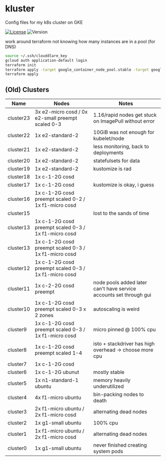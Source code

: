# kluster

Config files for my k8s cluster on GKE

[![License](https://img.shields.io/github/license/seankhliao/kluster.svg?style=flat-square&maxAge=31536000)](LICENSE)
![Version](https://img.shields.io/github/v/tag/seankhliao/kluster?sort=semver&style=flat-square)

work around terraform not knowing how many instances are in a pool (for DNS)

```sh
source ~/.ssh/clouddlare_key
gcloud auth application-default login
terraform init
terraform apply -target google_container_node_pool.stable -target google_container_node_pool.preempt
terraform apply
```

## (Old) Clusters

| Name      | Nodes                                                | Notes                                                              |
| --------- | ---------------------------------------------------- | ------------------------------------------------------------------ |
| cluster23 | 3x e2-micro cosd / 0x e2-small preempt scaled 0-3    | 1.16/rapid nodes get stuck on ImagePull without error              |
| cluster22 | 1x e2-standard-2                                     | 10GiB was not enough for kubelet/node                              |
| cluster21 | 1x e2-standard-2                                     | less monitoring, back to deployments                               |
| cluster20 | 1x e2-standard-2                                     | statefulsets for data                                              |
| cluster19 | 1x e2-standard-2                                     | kustomize is rad                                                   |
| cluster18 | 1x c-1-2G cosd                                       |                                                                    |
| cluster17 | 1x c-1-2G cosd                                       | kustomize is okay, i guess                                         |
| cluster16 | 1x c-1-2G cosd preempt scaled 0-2 / 1x f1-micro cosd |                                                                    |
| cluster15 |                                                      | lost to the sands of time                                          |
| cluster13 | 1x c-1-2G cosd preempt scaled 0-3 / 1x f1-micro cosd |                                                                    |
| cluster13 | 1x c-1-2G cosd preempt scaled 0-3 / 1x f1-micro cosd |                                                                    |
| cluster12 | 1x c-1-2G cosd preempt scaled 0-3 / 1x f1-micro cosd |                                                                    |
| cluster11 | 1x c-2-2G cosd preempt                               | node pools added later can't have service accounts set through gui |
| cluster10 | 1x c-1-2G cosd preempt scaled 0-3 x 2 zones          | autoscaling is weird                                               |
| cluster9  | 1x c-1-2G cosd preempt scaled 0-3 / 1x f1-micro cosd | micro pinned @ 100% cpu                                            |
| cluster8  | 1x c-1-2G cosd preempt scaled 1-4                    | isto + stackdriver has high overhead -> choose more cpu            |
| cluster7  | 1x c-1-2G cosd                                       |                                                                    |
| cluster6  | 1x c-1-2G ubunut                                     | mostly stable                                                      |
| cluster5  | 1x n1-standard-1 ubuntu                              | memory heavily underutilized                                       |
| cluster4  | 4x f1-micro ubuntu                                   | bin-packing nodes to death                                         |
| cluster3  | 2x f1-micro ubuntu / 2x f1-micro cosd                | alternating dead nodes                                             |
| cluster2  | 1x g1-small ubuntu                                   | 100% cpu                                                           |
| cluster1  | 1x f1-micro ubuntu / 2x f1-micro cosd                | alternating dead nodes                                             |
| cluster0  | 1x g1-small ubuntu                                   | never finished creating system pods                                |
